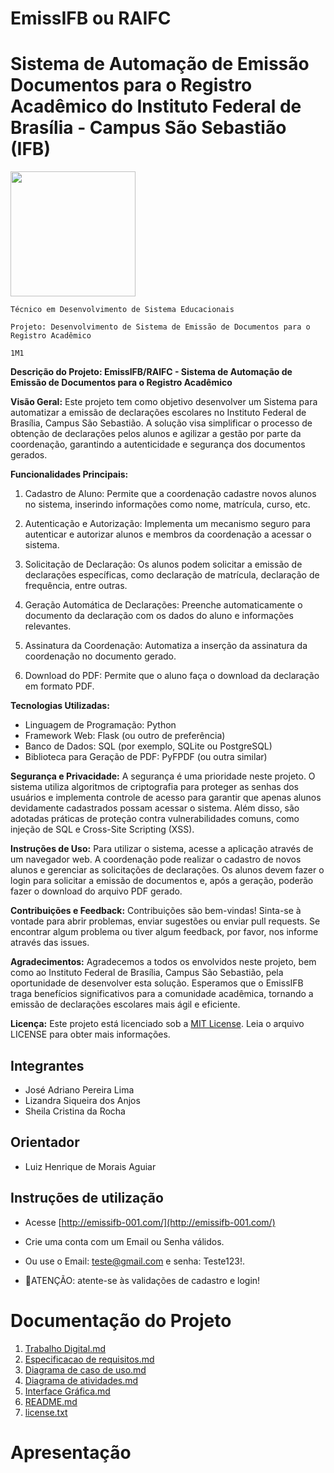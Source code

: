 # EmissIFB ou RAIFC
# Sistema de Automação de Emissão Documentos para o Registro Acadêmico do Instituto Federal de Brasília - Campus São Sebastião (IFB)

<img 
src="https://media3.giphy.com/media/klES1W6eoE5k0xTPCk/200w.webp?cid=ecf05e4746000rhtov6z3bq1b42utqdryy2inpk378u3f6ue&ep=v1_gifs_related&rid=200w.webp&ct=g" width="200">

`Técnico em Desenvolvimento de Sistema Educacionais`

`Projeto: Desenvolvimento de Sistema de Emissão de Documentos para o Registro Acadêmico`

`1M1`

**Descrição do Projeto: EmissIFB/RAIFC - Sistema de Automação de Emissão de Documentos para o Registro Acadêmico**

**Visão Geral:**
Este projeto tem como objetivo desenvolver um Sistema para automatizar a emissão de declarações escolares no Instituto Federal de Brasília, Campus São Sebastião. A solução visa simplificar o processo de obtenção de declarações pelos alunos e agilizar a gestão por parte da coordenação, garantindo a autenticidade e segurança dos documentos gerados.

**Funcionalidades Principais:**
1. Cadastro de Aluno: Permite que a coordenação cadastre novos alunos no sistema, inserindo informações como nome, matrícula, curso, etc.
2. Autenticação e Autorização: Implementa um mecanismo seguro para autenticar e autorizar alunos e membros da coordenação a acessar o sistema.
3. Solicitação de Declaração: Os alunos podem solicitar a emissão de declarações específicas, como declaração de matrícula, declaração de frequência, entre outras.
4. Geração Automática de Declarações: Preenche automaticamente o documento da declaração com os dados do aluno e informações relevantes.


5. Assinatura da Coordenação: Automatiza a inserção da assinatura da coordenação no documento gerado.
6. Download do PDF: Permite que o aluno faça o download da declaração em formato PDF.


**Tecnologias Utilizadas:**
- Linguagem de Programação: Python
- Framework Web: Flask (ou outro de preferência)
- Banco de Dados: SQL (por exemplo, SQLite ou PostgreSQL)
- Biblioteca para Geração de PDF: PyFPDF (ou outra similar)

**Segurança e Privacidade:**
A segurança é uma prioridade neste projeto. O sistema utiliza algoritmos de criptografia para proteger as senhas dos usuários e implementa controle de acesso para garantir que apenas alunos devidamente cadastrados possam acessar o sistema. Além disso, são adotadas práticas de proteção contra vulnerabilidades comuns, como injeção de SQL e Cross-Site Scripting (XSS).

**Instruções de Uso:**
Para utilizar o sistema, acesse a aplicação através de um navegador web. A coordenação pode realizar o cadastro de novos alunos e gerenciar as solicitações de declarações. Os alunos devem fazer o login para solicitar a emissão de documentos e, após a geração, poderão fazer o download do arquivo PDF gerado.

**Contribuições e Feedback:**
Contribuições são bem-vindas! Sinta-se à vontade para abrir problemas, enviar sugestões ou enviar pull requests. Se encontrar algum problema ou tiver algum feedback, por favor, nos informe através das issues.

**Agradecimentos:**
Agradecemos a todos os envolvidos neste projeto, bem como ao Instituto Federal de Brasília, Campus São Sebastião, pela oportunidade de desenvolver esta solução. Esperamos que o EmissIFB traga benefícios significativos para a comunidade acadêmica, tornando a emissão de declarações escolares mais ágil e eficiente.

**Licença:**
Este projeto está licenciado sob a [MIT License](https://github.com/sisedusiqueira/projeto-1M1/blob/main/license.txt). Leia o arquivo LICENSE para obter mais informações.


## Integrantes

- José Adriano Pereira Lima
- Lizandra Siqueira dos Anjos
- Sheila Cristina da Rocha

## Orientador

- Luiz Henrique de Morais Aguiar

## Instruções de utilização
- Acesse [http://emissifb-001.com/](http://emissifb-001.com/)
- Crie uma conta com um Email ou Senha válidos.
- Ou use o Email: teste@gmail.com e senha: Teste123!.

- 🚨ATENÇÃO: atente-se às validações de cadastro e login!

# Documentação do Projeto
1. [Trabalho Digital.md](https://docs.google.com/document/d/1PkeDwi_QjPT2k3zmsVceqZ2kGm2nU3fM/edit)
2. [Especificacao de requisitos.md](https://github.com/sisedusiqueira/projeto-1M1/blob/main/03-Especificacao%20de%20requisitos.md)
3. [Diagrama de caso de uso.md](https://github.com/sisedusiqueira/projeto-1M1/blob/main/02-Diagrama%20de%20caso%20de%20uso.md)
4. [Diagrama de atividades.md](https://github.com/sisedusiqueira/projeto-1M1/blob/main/04-Diagrama%20de%20atividades.md)
5. [Interface Gráfica.md](https://github.com/sisedusiqueira/projeto-1M1/blob/main/05-Designer.md)
6. [README.md](https://github.com/sisedusiqueira/projeto-1M1/blob/main/README.md)
7. [license.txt](https://github.com/sisedusiqueira/projeto-1M1/blob/main/license.txt)

# Apresentação




